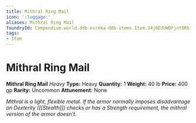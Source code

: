 ```yaml
---
title: Mithral Ring Mail
icon: ':luggage:'
aliases: Mithral Ring Mail
foundryId: Compendium.world.ddb-eureka-ddb-items.Item.34j6D3UWDFjntORh
tags:
- Item
---
```


# Mithral Ring Mail

**Mithral Ring Mail**
_Heavy_
**Type:** Heavy
**Quantity:** 1
**Weight:** 40 lb
**Price:** 400 gp
**Rarity:** Uncommon
**Attunement:** None

*Mithral is a light, flexible metal. If the armor normally imposes disadvantage on Dexterity ([[Stealth]]) checks or has a Strength requirement, the mithral version of the armor doesn't.*